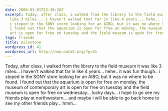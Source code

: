 ```yaml
---
date: 2000-03-01T23:38:26Z
excerpt: Today, after class, i walked from the library to the field museum it was
  like 3 miles... i haven't walked that far in like 4 years... hehe.. it was fun though..
  i stoped in the SONY store looking for an AIBO, but it was no where to be found.
  I found out that the aquarium is open for free on monday, the museum of contemporary
  art is open for free on tuesday and the field museum is open for free o...
tags: friends
title: milestone
wordpress_id: 41
wordpress_url: http://new.nata2.org/?p=41
---
```


Today, after class, i walked from the library to the field museum it was like 3 miles... i haven't walked that far in like 4 years... hehe.. it was fun though.. i stoped in the SONY store looking for an AIBO, but it was no where to be found. I found out that the aquarium is open for free on monday, the museum of contemporary art is open for free on tuesday and the field museum is open for free on wednesday... lucky days... i hope to go see my friends play at northwestern... and maybe i will be able to go back home to see my other friends play... hmm... 
